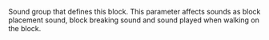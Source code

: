 Sound group that defines this block. This parameter affects sounds as block placement sound, block breaking sound and sound played when walking on the block.